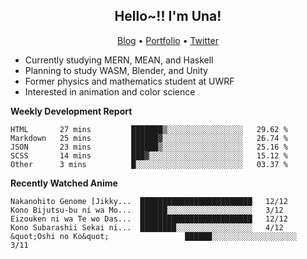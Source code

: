 <h2 align="center">
  Hello~!! I'm Una!
</h2>

<p align="center">
  <a href="https://anarchy.website/">Blog</a> &bull;
  <a href="https://una-ada.github.io/">Portfolio</a> &bull;
  <a href="https://twitter.com/xn__z7x">Twitter</a>
</p>

- Currently studying MERN, MEAN, and Haskell
- Planning to study WASM, Blender, and Unity
- Former physics and mathematics student at UWRF
- Interested in animation and color science

**Weekly Development Report**

<!--START_SECTION:waka-->

```text
HTML       27 mins         ███████▒░░░░░░░░░░░░░░░░░   29.62 %
Markdown   25 mins         ██████▓░░░░░░░░░░░░░░░░░░   26.74 %
JSON       23 mins         ██████▒░░░░░░░░░░░░░░░░░░   25.16 %
SCSS       14 mins         ███▓░░░░░░░░░░░░░░░░░░░░░   15.12 %
Other      3 mins          █░░░░░░░░░░░░░░░░░░░░░░░░   03.37 %
```

<!--END_SECTION:waka-->

**Recently Watched Anime**

<!-- RECENT-ANIME:START -->

    Nakanohito Genome [Jikky...  █████████████████████████   12/12
    Kono Bijutsu-bu ni wa Mo...  ██████░░░░░░░░░░░░░░░░░░░   3/12
    Eizouken ni wa Te wo Das...  █████████████████████████   12/12
    Kono Subarashii Sekai ni...  ████████░░░░░░░░░░░░░░░░░   4/12
    &quot;Oshi no Ko&quot;                 ██████░░░░░░░░░░░░░░░░░░░   3/11
<!-- RECENT-ANIME:END -->
